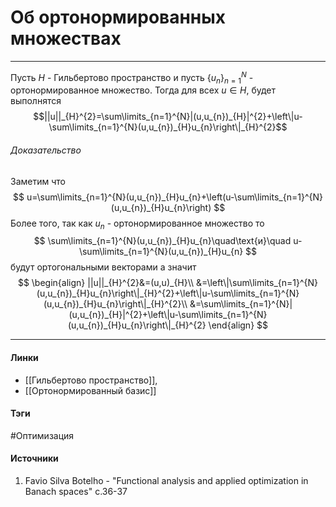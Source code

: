 # Об ортонормированных множествах
***
Пусть $H$ - Гильбертово пространство и пусть $\{u_{n}\}_{n=1}^{N}$ - ортонормированное множество.
Тогда для всех $u\in H$, будет выполнятся $$||u||_{H}^{2}=\sum\limits_{n=1}^{N}|(u,u_{n})_{H}|^{2}+\left\|u-\sum\limits_{n=1}^{N}(u,u_{n})_{H}u_{n}\right\|_{H}^{2}$$
###### Доказательство
Заметим что
$$
u=\sum\limits_{n=1}^{N}(u,u_{n})_{H}u_{n}+\left(u-\sum\limits_{n=1}^{N}(u,u_{n})_{H}u_{n}\right)
$$
Более того, так как $u_{n}$ - ортонормированное множество то 
$$
\sum\limits_{n=1}^{N}(u,u_{n})_{H}u_{n}\quad\text{и}\quad u-\sum\limits_{n=1}^{N}(u,u_{n})_{H}u_{n}
$$
будут ортогональными векторами а значит
$$
\begin{align}
||u||_{H}^{2}&=(u,u)_{H}\\
&=\left\|\sum\limits_{n=1}^{N}(u,u_{n})_{H}u_{n}\right\|_{H}^{2}+\left\|u-\sum\limits_{n=1}^{N}(u,u_{n})_{H}u_{n}\right\|_{H}^{2}\\
&=\sum\limits_{n=1}^{N}|(u,u_{n})_{H}|^{2}+\left\|u-\sum\limits_{n=1}^{N}(u,u_{n})_{H}u_{n}\right\|_{H}^{2}
\end{align}
$$
***
#### Линки
- [[Гильбертово пространство]],
- [[Ортонормированный базис]]
#### Тэги
 #Оптимизация 
#### Источники
1. Favio Silva Botelho - "Functional analysis and applied optimization in Banach spaces" c.36-37